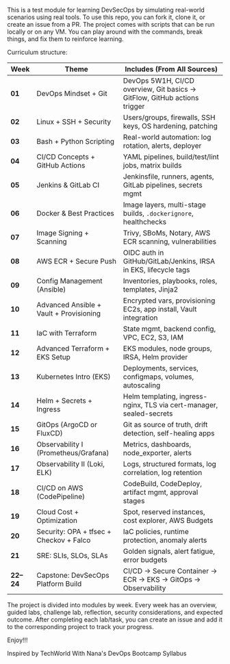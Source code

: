 This is a test module for learning DevSecOps by simulating real-world scenarios using real tools. 
To use this repo, you can fork it, clone it, or create an issue from a PR. 
The project comes with scripts that can be run locally or on any VM.
You can play around with the commands, break things, and fix them to reinforce learning.

Curriculum structure:

  | Week      | Theme                                   | Includes (From All Sources)                                               |
| --------- | --------------------------------------- | ------------------------------------------------------------------------- |
| **01**    | DevOps Mindset + Git                    | DevOps 5W1H, CI/CD overview, Git basics → GitFlow, GitHub actions trigger |
| **02**    | Linux + SSH + Security                  | Users/groups, firewalls, SSH keys, OS hardening, patching                 |
| **03**    | Bash + Python Scripting                 | Real-world automation: log rotation, alerts, deployer                     |
| **04**    | CI/CD Concepts + GitHub Actions         | YAML pipelines, build/test/lint jobs, matrix builds                       |
| **05**    | Jenkins & GitLab CI                     | Jenkinsfile, runners, agents, GitLab pipelines, secrets mgmt              |
| **06**    | Docker & Best Practices                 | Image layers, multi-stage builds, `.dockerignore`, healthchecks           |
| **07**    | Image Signing + Scanning                | Trivy, SBoMs, Notary, AWS ECR scanning, vulnerabilities                   |
| **08**    | AWS ECR + Secure Push                   | OIDC auth in GitHub/GitLab/Jenkins, IRSA in EKS, lifecycle tags           |
| **09**    | Config Management (Ansible)             | Inventories, playbooks, roles, templates, Jinja2                          |
| **10**    | Advanced Ansible + Vault + Provisioning | Encrypted vars, provisioning EC2s, app install, Vault integration         |
| **11**    | IaC with Terraform                      | State mgmt, backend config, VPC, EC2, S3, IAM                             |
| **12**    | Advanced Terraform + EKS Setup          | EKS modules, node groups, IRSA, Helm provider                             |
| **13**    | Kubernetes Intro (EKS)                  | Deployments, services, configmaps, volumes, autoscaling                   |
| **14**    | Helm + Secrets + Ingress                | Helm templating, ingress-nginx, TLS via cert-manager, sealed-secrets      |
| **15**    | GitOps (ArgoCD or FluxCD)               | Git as source of truth, drift detection, self-healing apps                |
| **16**    | Observability I (Prometheus/Grafana)    | Metrics, dashboards, node\_exporter, alerts                               |
| **17**    | Observability II (Loki, ELK)            | Logs, structured formats, log correlation, log retention                  |
| **18**    | CI/CD on AWS (CodePipeline)             | CodeBuild, CodeDeploy, artifact mgmt, approval stages                     |
| **19**    | Cloud Cost + Optimization               | Spot, reserved instances, cost explorer, AWS Budgets                      |
| **20**    | Security: OPA + tfsec + Checkov + Falco | IaC policies, runtime protection, anomaly alerts                          |
| **21**    | SRE: SLIs, SLOs, SLAs                   | Golden signals, alert fatigue, error budgets                              |
| **22–24** | Capstone: DevSecOps Platform Build      | CI/CD → Secure Container → ECR → EKS → GitOps → Observability             |


The project is divided into modules by week. Every week has an overview, guided labs, challenge lab, reflection, security considerations, and expected outcome.
After completing each lab/task, you can create an issue and add it to the corresponding project to track your progress.

Enjoy!!!

Inspired by TechWorld With Nana's DevOps Bootcamp Syllabus
